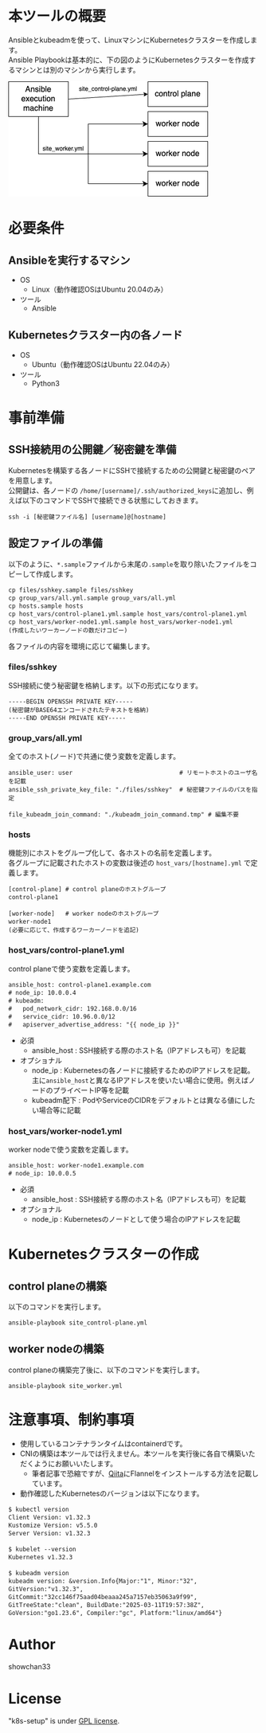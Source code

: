 # 本ツールの概要

Ansibleとkubeadmを使って、LinuxマシンにKubernetesクラスターを作成します。<br>
Ansible Playbookは基本的に、下の図のようにKubernetesクラスターを作成するマシンとは別のマシンから実行します。

![](./doc/k8s-setup.png)

# 必要条件

## Ansibleを実行するマシン

* OS
    * Linux（動作確認OSはUbuntu 20.04のみ）
* ツール
    * Ansible

## Kubernetesクラスター内の各ノード

* OS
    * Ubuntu（動作確認OSはUbuntu 22.04のみ）
* ツール
    * Python3

# 事前準備

## SSH接続用の公開鍵／秘密鍵を準備

Kubernetesを構築する各ノードにSSHで接続するための公開鍵と秘密鍵のペアを用意します。<br>
公開鍵は、各ノードの ``/home/[username]/.ssh/authorized_keys``に追加し、例えば以下のコマンドでSSHで接続できる状態にしておきます。

```
ssh -i [秘密鍵ファイル名] [username]@[hostname]
```

## 設定ファイルの準備
以下のように、``*.sample``ファイルから末尾の``.sample``を取り除いたファイルをコピーして作成します。

```
cp files/sshkey.sample files/sshkey
cp group_vars/all.yml.sample group_vars/all.yml
cp hosts.sample hosts
cp host_vars/control-plane1.yml.sample host_vars/control-plane1.yml
cp host_vars/worker-node1.yml.sample host_vars/worker-node1.yml
(作成したいワーカーノードの数だけコピー)
```

各ファイルの内容を環境に応じて編集します。

### files/sshkey

SSH接続に使う秘密鍵を格納します。以下の形式になります。
```
-----BEGIN OPENSSH PRIVATE KEY-----
(秘密鍵がBASE64エンコードされたテキストを格納)
-----END OPENSSH PRIVATE KEY-----
```

### group_vars/all.yml

全てのホスト(ノード)で共通に使う変数を定義します。
```
ansible_user: user                              # リモートホストのユーザ名を記載
ansible_ssh_private_key_file: "./files/sshkey"  # 秘密鍵ファイルのパスを指定

file_kubeadm_join_command: "./kubeadm_join_command.tmp" # 編集不要
```

### hosts

機能別にホストをグループ化して、各ホストの名前を定義します。<br>
各グループに記載されたホストの変数は後述の ``host_vars/[hostname].yml`` で定義します。
```
[control-plane] # control planeのホストグループ
control-plane1

[worker-node]   # worker nodeのホストグループ
worker-node1
(必要に応じて、作成するワーカーノードを追記)
```
### host_vars/control-plane1.yml

control planeで使う変数を定義します。<br>

```
ansible_host: control-plane1.example.com
# node_ip: 10.0.0.4
# kubeadm:
#   pod_network_cidr: 192.168.0.0/16
#   service_cidr: 10.96.0.0/12
#   apiserver_advertise_address: "{{ node_ip }}"
```

* 必須
    * ansible_host : SSH接続する際のホスト名（IPアドレスも可）を記載
* オプショナル
    * node_ip : Kubernetesの各ノードに接続するためのIPアドレスを記載。主に``ansible_host``と異なるIPアドレスを使いたい場合に使用。例えばノードのプライベートIP等を記載
    * kubeadm配下 : PodやServiceのCIDRをデフォルトとは異なる値にしたい場合等に記載

### host_vars/worker-node1.yml

worker nodeで使う変数を定義します。<br>

```
ansible_host: worker-node1.example.com
# node_ip: 10.0.0.5
```

* 必須
    * ansible_host : SSH接続する際のホスト名（IPアドレスも可）を記載
* オプショナル
    * node_ip : Kubernetesのノードとして使う場合のIPアドレスを記載

# Kubernetesクラスターの作成

## control planeの構築

以下のコマンドを実行します。
```
ansible-playbook site_control-plane.yml
```

## worker nodeの構築

control planeの構築完了後に、以下のコマンドを実行します。
```
ansible-playbook site_worker.yml
```

# 注意事項、制約事項

* 使用しているコンテナランタイムはcontainerdです。
* CNIの構築は本ツールでは行えません。本ツールを実行後に各自で構築いただくようにお願いいたします。
    * 筆者記事で恐縮ですが、[Qiita](https://qiita.com/showchan33/items/02e4a5f02b08c08d7813#4-cni%E3%81%AE%E3%82%A4%E3%83%B3%E3%82%B9%E3%83%88%E3%83%BC%E3%83%AB)にFlannelをインストールする方法を記載しています。
* 動作確認したKubernetesのバージョンは以下になります。

```
$ kubectl version
Client Version: v1.32.3
Kustomize Version: v5.5.0
Server Version: v1.32.3

$ kubelet --version
Kubernetes v1.32.3

$ kubeadm version
kubeadm version: &version.Info{Major:"1", Minor:"32", GitVersion:"v1.32.3", GitCommit:"32cc146f75aad04beaaa245a7157eb35063a9f99", GitTreeState:"clean", BuildDate:"2025-03-11T19:57:38Z", GoVersion:"go1.23.6", Compiler:"gc", Platform:"linux/amd64"}
```

# Author
showchan33

# License
"k8s-setup" is under [GPL license](https://www.gnu.org/licenses/licenses.en.html).
 
